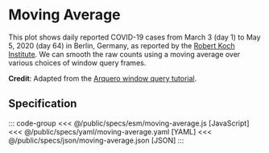 <script setup>
  import { coordinator } from '@uwdata/vgplot';
  coordinator().clear();
</script>

# Moving Average

This plot shows daily reported COVID-19 cases from March 3 (day 1) to May 5, 2020 (day 64) in Berlin, Germany, as reported by the [Robert Koch Institute](https://www.rki.de/DE/Content/InfAZ/N/Neuartiges_Coronavirus/nCoV.html). We can smooth the raw counts using a moving average over various choices of window query frames.

<Example spec="/specs/yaml/moving-average.yaml" />

**Credit**: Adapted from the [Arquero window query tutorial](https://observablehq.com/@uwdata/working-with-window-queries).

## Specification

::: code-group
<<< @/public/specs/esm/moving-average.js [JavaScript]
<<< @/public/specs/yaml/moving-average.yaml [YAML]
<<< @/public/specs/json/moving-average.json [JSON]
:::
